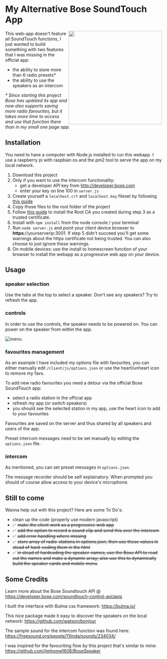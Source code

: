 # My Alternative Bose SoundTouch App

<img width="300px" align="right" src="https://github.com/kdw2060/bose-soundtouch-alt-interface/raw/master/screenshots/myAppMobileView.png"/>

This web-app doesn't feature all SoundTouch functions, I just wanted to build something with two features that I was missing in the official app:

- the ability to store more than 6 radio presets\*
- the ability to use the speakers as an intercom

_\* Since starting this project Bose has updated its app and now also supports saving more radio favourites, but it takes more time to access and use that function there than in my small one page app._

## Installation

You need to have a computer with Node.js installed to run this webapp. I use a raspberry pi with raspbian os and the pm2 tool to serve the app on my local network.

1. Download this project
2. Only if you want to use the intercom functionality:
   - get a developer API key from http://developer.bose.com
   - enter your key on line 100 in `server.js`
3. Create yourself a `localhost.crt` and `localhost.key` fileset by following [this guide](https://gist.github.com/cecilemuller/9492b848eb8fe46d462abeb26656c4f8)
4. Copy those files to the root folder of the project
5. Follow [this guide](https://www.bounca.org/tutorials/install_root_certificate.html) to install the Root CA you created during step 3 as a trusted certificate.
6. Install with `npm install` from the node console / your terminal
7. Run `node server.js` and point your client device browser to **https**://yourserverip:3001. If step 5 didn't succeed you'll get some warnings about the https certificate not being trusted. You can also choose to just ignore these warnings.
8. On mobile devices: use the install to homescreen function of your browser to install the webapp as a progressive web app on your device.


## Usage

### speaker selection

Use the tabs at the top to select a speaker. Don't see any speakers? Try to refresh the app.


### controls

In order to use the controls, the speaker needs to be powered on. You can power on the speaker from within the app.

![menu](https://github.com/kdw2060/bose-soundtouch-alt-interface/raw/master/screenshots/speaker_controls.png "Menu")

### favourites management

As an example I have included my options file with favourites, you can either manually edit `/client/js/options.json` or use the heart/unheart icon to remove my favs.

To add new radio favourites you need a detour via the official Bose SoundTouch app:

- select a radio station in the official app
- refresh my app (or switch speakers)
- you should see the selected station in my app, use the heart icon to add to your favourites

Favourites are saved on the server and thus shared by all speakers and users of the app.

Preset intercom messages need to be set manually by editing the `options.json` file.

### intercom

As mentioned, you can set preset messages in `options.json`.

The message recorder should be self explainatory. When prompted you should of course allow access to your device's microphone.

## Still to come

Wanna help out with this project? Here are some To Do's:

- clean up the code (properly use modern javascript)
- :white_check_mark: ~~make the client work as a progressive web app~~
- :white_check_mark: ~~add the option to record a sound clip and send this over the intercom~~
- :white_check_mark: ~~add error handling where missing~~
- :white_check_mark: ~~store array of radio-stations in options.json, then use these values in stead of hard-coding them in the html~~
- :white_check_mark: ~~in stead of hardcoding the speaker-names, use the Bose API to read out the names and make a dynamic array; also use this to dynamically build the speaker cards and mobile menu~~

## Some Credits

Learn more about the Bose Soundtouch API @ https://developer.bose.com/soundtouch-control-api/apis

I built the interface with Bulma css framework: https://bulma.io/

This nice package made it easy to discover the speakers on the local network: https://github.com/watson/bonjour

The sample sound for the intercom function was found here: https://freesound.org/people/11linda/sounds/234034/

I was inspired for the favouriting flow by this project that's similar to mine: https://github.com/jimhome1608/BoseSpeaker
